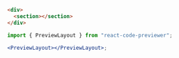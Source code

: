 ```html
<div>
  <section></section>
</div>
```

```jsx
import { PreviewLayout } from "react-code-previewer";

<PreviewLayout></PreviewLayout>;
```
